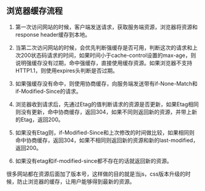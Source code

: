 ## 浏览器缓存流程

1. 第一次访问网站的时候，客户端发送请求，获取服务端资源，浏览器将资源和response header缓存到本地。

2. 当第二次访问网站的时候，会优先判断强缓存是否可用，判断这次的请求和上次200状态码请求的时间，如果时间小于cache-control设置的max-age，则说明强缓存没有过期，命中强缓存，直接使用缓存资源。如果浏览器不支持HTTP1.1，则使用expires头判断是否过期。

3. 如果强缓存没有命中，则使用协商缓存，向服务端发送带有if-None-Match和if-Modified-Since的请求。

4. 浏览器收到请求后，先通过Etag的值判断请求的资源是否更新，如果Etag相同则没有更新，命中协商缓存，返回304，如果不同则返回新的资源，并带上新的Etag，返回200。

5. 如果没有Etag则，if-Modified-Since和上次修改的时间做比较，如果相同则命中协商缓存，返回304，如果不相同则返回新的资源和新的last-modified，返回200。

6. 如果没有etag和if-modified-since都不存在的话就返回新的资源。

很多网站都在资源后面加了版本号，这样做的目的就是当js，css版本升级的时候，防止浏览器的缓存，让用户能够得到最新的资源。